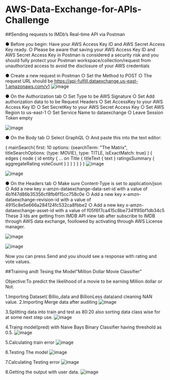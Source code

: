 # AWS-Data-Exchange-for-APIs-Challenge

##Sending requests to IMDb’s Real-time API via
Postman


● Before you begin: Have your AWS Access Key ID and AWS Secret Access Key ready.
○ Please be aware that saving your AWS Access Key ID and AWS Secret Access Key in Postman is considered a
security risk and you should fully protect your Postman workspace/collection/request from unauthorized access
to avoid the disclosure of your AWS credentials


● Create a new request in Postman
○ Set the Method to POST
○ The request URL should be https://api-fulfill.dataexchange.us-east-1.amazonaws.com/v1
![image](https://user-images.githubusercontent.com/52241389/202828626-2f62021c-eb94-4c56-be9e-a1da52da9542.png)


● On the Authorization tab
○ Set Type to be AWS Signature
○ Set Add authorization data to to be Request Headers
○ Set AccessKey to your AWS Access Key ID
○ Set SecretKey to your AWS Secret Access Key
○ Set AWS Region to us-east-1
○ Set Service Name to dataexchange
○ Leave Session Token empty

![image](https://user-images.githubusercontent.com/52241389/202828659-a94cf154-444b-4082-923c-369c95025229.png)


● On the Body tab
○ Select GraphQL
○ And paste this into the text editor:

{
  mainSearch(
    first: 10
    options: {searchTerm: "The Matrix", titleSearchOptions: {type: MOVIE}, type: TITLE, isExactMatch: true}
  ) {
    edges {
      node {
        id
        entity {
          ... on Title {
            titleText {
              text
            }
            ratingsSummary {
              aggregateRating
              voteCount
            }
          }
        }
      }
    }
  }
}
![image](https://user-images.githubusercontent.com/52241389/202829357-4bdbf8df-c35b-43c7-8121-8abca621d05e.png)

![image](https://user-images.githubusercontent.com/52241389/202828700-b7e44eb4-8715-48e1-a349-c34f37eb3861.png)

● On the Headers tab
○ Make sure Content-Type is set to application/json
○ Add a new key x-amzn-dataexchange-data-set-id with a value of 4b1f47d86b35356cf8fb6f15cc758c0e
○ Add a new key x-amzn-dataexchange-revision-id with a value of 4915c8e5e666a284124fc532ca8fbbe2
○ Add a new key x-amzn-dataexchange-asset-id with a value of f05f6f7ca415c8be7341f95bf1db34c5
These 3 Ids are getting from IMDB API view tab after subscribe to IMDB through AWS data exchange, foollowed by activating through AWS License manager.

![image](https://user-images.githubusercontent.com/52241389/202829179-890282b4-7680-471a-b262-98d554584a27.png)


![image](https://user-images.githubusercontent.com/52241389/202828749-fad6a676-8817-467c-ae00-d93738219077.png)

Now you can press Send and you should see a response with rating and vote values.



##Training andt Tesing the Model"Million Dollar Movie Classifier"

Objective:To predict the likelihood of a movie to be earning Million dollar or Not.

1.Importing Dataset( Billio_data and BillionLess data)and cleaning NAN value.
2.Importing Merge data after auditing
![image](https://user-images.githubusercontent.com/52241389/202829643-c4aca99d-d542-4e91-a0f1-47ba17f3fd12.png)

3.Splitting data into train and test as 80:20 also sorting data class wise for at some next step use.
![image](https://user-images.githubusercontent.com/52241389/202829716-2824f5c6-d4fc-48d6-b449-8a4d2a9afa56.png)

4.Traing model(pred) with Naive Bays Binary Classifier having threshold as 0.5.
![image](https://user-images.githubusercontent.com/52241389/202829817-16536287-e272-4532-ba70-eb72f88d5aea.png)

5.Calculating train error
![image](https://user-images.githubusercontent.com/52241389/202829831-0a5467d9-a417-452a-8b8d-98d94062c04f.png)

6.Testing The model
![image](https://user-images.githubusercontent.com/52241389/202829846-31c35678-5d94-4dc0-83d1-706e516cfa7c.png)

7.Calculating Testing error
![image](https://user-images.githubusercontent.com/52241389/202829856-a6c0a6b7-703c-4549-ba2a-05788724fbf6.png)

8.Getting the output with user data.
![image](https://user-images.githubusercontent.com/52241389/202829862-de347dad-623f-40a9-a450-8b7dbd5db90a.png)



